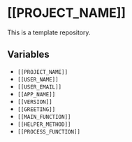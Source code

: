 # [[PROJECT_NAME]]

This is a template repository.

## Variables

- `[[PROJECT_NAME]]`
- `[[USER_NAME]]`
- `[[USER_EMAIL]]`
- `[[APP_NAME]]`
- `[[VERSION]]`
- `[[GREETING]]`
- `[[MAIN_FUNCTION]]`
- `[[HELPER_METHOD]]`
- `[[PROCESS_FUNCTION]]`
